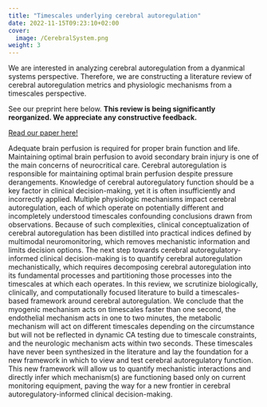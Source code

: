 ```yaml
---
title: "Timescales underlying cerebral autoregulation"
date: 2022-11-15T09:23:10+02:00
cover:
  image: /CerebralSystem.png
weight: 3
---
```


We are interested in analyzing cerebral autoregulation from a dyanmical systems perspective. Therefore, we are constructing a literature review of cerebral autoregulation metrics and physiologic mechanisms from a timescales perspective.

See our preprint here below. **This review is being significantly reorganized. We appreciate any constructive feedback.**

[Read our paper here!](/FullPaper_CATimescales.pdf)


Adequate brain perfusion is required for proper brain function and life. Maintaining optimal brain perfusion to avoid secondary brain injury is one of the main concerns of neurocritical care. Cerebral autoregulation is responsible for maintaining optimal brain perfusion despite pressure derangements. Knowledge of cerebral autoregulatory function should be a key factor in clinical decision-making, yet it is often insufficiently and incorrectly applied. Multiple physiologic mechanisms impact cerebral autoregulation, each of which operate on potentially different and incompletely understood timescales confounding conclusions drawn from observations. Because of such complexities, clinical conceptualization of cerebral autoregulation has been distilled into practical indices defined by multimodal neuromonitoring, which removes mechanistic information and limits decision options. The next step towards cerebral autoregulatory-informed clinical decision-making is to quantify cerebral autoregulation mechanistically, which requires decomposing cerebral autoregulation into its fundamental processes and partitioning those processes into the timescales at which each operates. In this review, we scrutinize biologically, clinically, and computationally focused literature to build a timescales-based framework around cerebral autoregulation. We conclude that the myogenic mechanism acts on timescales faster than one second, the endothelial mechanism acts in one to two minutes, the metabolic mechanism will act on different timescales depending on the circumstance but will not be reflected in dynamic CA testing due to timescale constraints, and the neurologic mechanism acts within two seconds. These timescales have never been synthesized in the literature and lay the foundation for a new framework in which to view and test cerebral autoregulatory function. This new framework will allow us to quantify mechanistic interactions and directly infer which mechanism(s) are functioning based only on current monitoring equipment, paving the way for a new frontier in cerebral autoregulatory-informed clinical decision-making.
